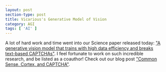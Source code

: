 ```yaml
---
layout: post
section-type: post
title: Vicarious's Generative Model of Vision
category: AGI
tags: [ 'AI' ]
---
```


A lot of hard work and time went into our Science paper released today: ["A generative vision model that trains with high data efficiency and breaks text-based CAPTCHAs"](http://science.sciencemag.org/content/early/2017/10/26/science.aag2612). I feel fortunate to work on such incredible research, and be listed as a coauthor! Check out our blog post ["Common Sense, Cortex, and CAPTCHA"](https://www.vicarious.com/2017/10/26/common-sense-cortex-and-captcha/).
